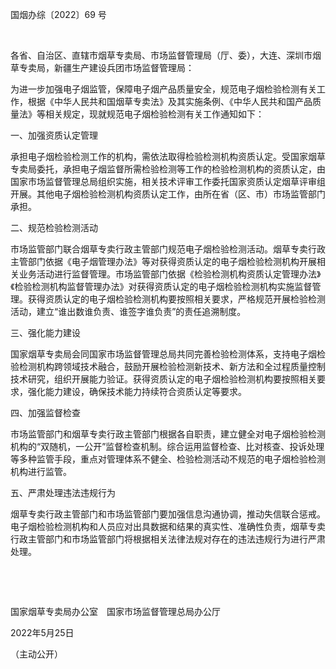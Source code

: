 国烟办综〔2022〕69 号

 

各省、自治区、直辖市烟草专卖局、市场监督管理局（厅、委），大连、深圳市烟草专卖局，新疆生产建设兵团市场监督管理局：

为进一步加强电子烟监管，保障电子烟产品质量安全，规范电子烟检验检测有关工作，根据《中华人民共和国烟草专卖法》及其实施条例、《中华人民共和国产品质量法》等相关规定，现就规范电子烟检验检测有关工作通知如下：

一、加强资质认定管理

承担电子烟检验检测工作的机构，需依法取得检验检测机构资质认定。受国家烟草专卖局委托，承担电子烟监督所需检验检测等工作的检验检测机构的资质认定，由国家市场监督管理总局组织实施，相关技术评审工作委托国家资质认定烟草评审组开展。其他电子烟检验检测机构资质认定工作，由所在省（区、市）市场监管部门承担。

二、规范检验检测活动

市场监管部门联合烟草专卖行政主管部门规范电子烟检验检测活动。烟草专卖行政主管部门依据《电子烟管理办法》等对获得资质认定的电子烟检验检测机构开展相关业务活动进行监督管理。市场监管部门依据《检验检测机构资质认定管理办法》《检验检测机构监督管理办法》对获得资质认定的电子烟检验检测机构实施监督管理。获得资质认定的电子烟检验检测机构要按照相关要求，严格规范开展检验检测活动，建立“谁出数谁负责、谁签字谁负责”的责任追溯制度。

三、强化能力建设

国家烟草专卖局会同国家市场监督管理总局共同完善检验检测体系，支持电子烟检验检测机构跨领域技术融合，鼓励开展检验检测新技术、新方法和全过程质量控制技术研究，组织开展能力验证。获得资质认定的电子烟检验检测机构要按照相关要求，强化能力建设，确保技术能力持续符合资质认定等要求。

四、加强监督检查

市场监管部门和烟草专卖行政主管部门根据各自职责，建立健全对电子烟检验检测机构的“双随机，一公开”监督检查机制。综合运用监督检查、比对核查、投诉处理等多种监管手段，重点对管理体系不健全、检验检测活动不规范的电子烟检验检测机构进行监管。

五、严肃处理违法违规行为

烟草专卖行政主管部门和市场监管部门要加强信息沟通协调，推动失信联合惩戒。电子烟检验检测机构和人员应对出具数据和结果的真实性、准确性负责，烟草专卖行政主管部门和市场监管部门将根据相关法律法规对存在的违法违规行为进行严肃处理。

 

 

国家烟草专卖局办公室　国家市场监督管理总局办公厅

2022年5月25日

（主动公开）


 